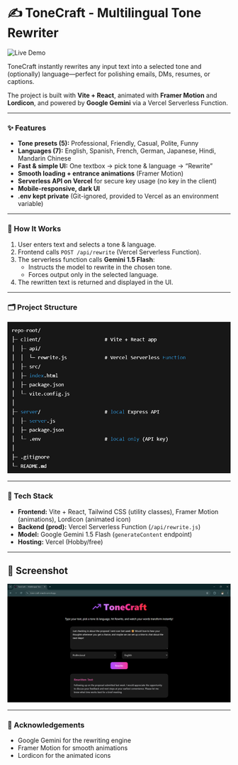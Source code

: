 # ✍️ ToneCraft - Multilingual Tone Rewriter

![Live Demo](https://img.shields.io/badge/Live_Demo-tone--craft--rewrite.vercel.app-blue?style=flat-square)

ToneCraft instantly rewrites any input text into a selected tone and (optionally) language—perfect for polishing emails, DMs, resumes, or captions.

The project is built with **Vite + React**, animated with **Framer Motion** and **Lordicon**, and powered by **Google Gemini** via a Vercel Serverless Function.

---

### ✨ Features

* **Tone presets (5):** Professional, Friendly, Casual, Polite, Funny
* **Languages (7):** English, Spanish, French, German, Japanese, Hindi, Mandarin Chinese
* **Fast & simple UI:** One textbox → pick tone & language → “Rewrite”
* **Smooth loading + entrance animations** (Framer Motion)
* **Serverless API on Vercel** for secure key usage (no key in the client)
* **Mobile-responsive, dark UI**
* **.env kept private** (Git-ignored, provided to Vercel as an environment variable)

---

### 🧠 How It Works

1.  User enters text and selects a tone & language.
2.  Frontend calls `POST /api/rewrite` (Vercel Serverless Function).
3.  The serverless function calls **Gemini 1.5 Flash**:
    * Instructs the model to rewrite in the chosen tone.
    * Forces output only in the selected language.
4.  The rewritten text is returned and displayed in the UI.

---

### 🗂 Project Structure

![Project Structure](assets/project_structure.png)

---

### 🔧 Tech Stack

* **Frontend:** Vite + React, Tailwind CSS (utility classes), Framer Motion (animations), Lordicon (animated icon)
* **Backend (prod):** Vercel Serverless Function (`/api/rewrite.js`)
* **Model:** Google Gemini 1.5 Flash (`generateContent` endpoint)
* **Hosting:** Vercel (Hobby/free)

---

## 📸 Screenshot

![Website ScreenShot](assets/screenshot.png)

---

### 🤝 Acknowledgements

* Google Gemini for the rewriting engine
* Framer Motion for smooth animations
* Lordicon for the animated icons
